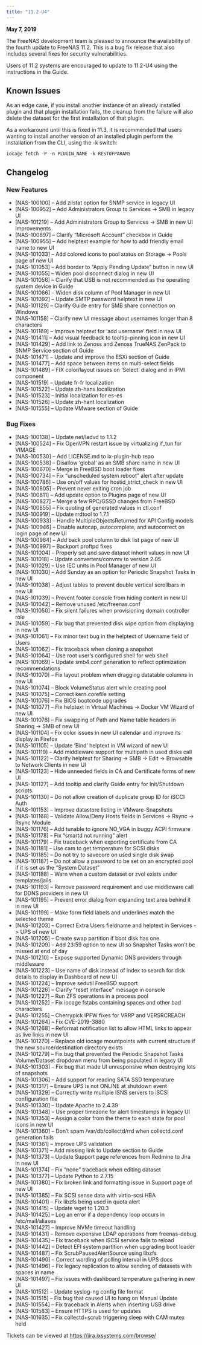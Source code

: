 ```yaml
---
title: "11.2-U4"
---
```


**May 7, 2019**

The FreeNAS development team is pleased to announce the availability of the fourth update to FreeNAS 11.2. This is a bug fix release that also includes several fixes for security vulnerabilities.

Users of 11.2 systems are encouraged to update to 11.2-U4 using the instructions in the Guide.

## Known Issues

As an edge case, if you install another instance of an already installed plugin and that plugin installation fails, the cleanup from the failure will also delete the dataset for the first installation of that plugin.

As a workaround until this is fixed in 11.3, it is recommended that users wanting to install another version of an installed plugin perform the installation from the CLI, using the -k switch:

`iocage fetch -P -n PLUGIN_NAME -k RESTOFPARAMS`

## Changelog
 
### New Features

+ [NAS-100100] – Add zilstat option for SNMP service in legacy UI
+ [NAS-100952] – Add Administrators Group to Services -> SMB in legacy UI
+ [NAS-101219] – Add Administrators Group to Services -> SMB in new UI
Improvements
+ [NAS-100897] – Clarify “Microsoft Account” checkbox in Guide
+ [NAS-100955] – Add helptext example for how to add friendly email name to new UI
+ [NAS-101033] – Add colored icons to pool status on Storage -> Pools page of new UI
+ [NAS-101053] – Add border to “Apply Pending Update” button in new UI
+ [NAS-101055] – Widen pool disconnect dialog in new UI
+ [NAS-101056] – Clarify that USB is not recommended as the operating system device in Guide
+ [NAS-101066] – Widen disk column of Pool Manager in new UI
+ [NAS-101092] – Update SMTP password helptext in new UI
+ [NAS-101129] – Clarify Guide entry for SMB share connection on Windows
+ [NAS-101158] – Clarify new UI message about usernames longer than 8 characters
+ [NAS-101169] – Improve helptext for ‘add username’ field in new UI
+ [NAS-101411] – Add visual feedback to tooltip-pinning icon in new UI
+ [NAS-101429] – Add link to Zenoss and Zenoss TrueNAS ZenPack to SNMP Service section of Guide
+ [NAS-101471] – Update and improve the ESXi section of Guide
+ [NAS-101477] – Add space between items on multi-select fields
+ [NAS-101489] – FIX color/layout issues on ‘Select’ dialog and in IPMI component
+ [NAS-101519] – Update fr-fr localization
+ [NAS-101522] – Update zh-hans localization
+ [NAS-101523] – Initial localization for es-es
+ [NAS-101526] – Update zh-hant localization
+ [NAS-101555] – Update VMware section of Guide

### Bug Fixes

+ [NAS-100138] – Update net/ladvd to 1.1.2
+ [NAS-100524] – Fix OpenVPN restart issue by virtualizing if_tun for VIMAGE
+ [NAS-100530] – Add LICENSE.md to ix-plugin-hub repo
+ [NAS-100538] – Disallow ‘global’ as an SMB share name in new UI
+ [NAS-100670] – Merge in FreeBSD boot loader fixes
+ [NAS-100734] – Fix “unscheduled system reboot” alert after update
+ [NAS-100786] – Use on/off values for hostid_strict_check in new UI
+ [NAS-100805] – Prevent never exiting cron job
+ [NAS-100811] – Add update option to Plugins page of new UI
+ [NAS-100827] – Merge a few RPC/GSSD changes from FreeBSD
+ [NAS-100855] – Fix quoting of generated values in ctl.conf
+ [NAS-100919] – Update rrdtool to 1.7.1
+ [NAS-100933] – Handle MultipleObjectsReturned for API Config models
+ [NAS-100946] – Disable autocap, autocomplete, and autocorrect on login page of new UI
+ [NAS-100984] – Add back pool column to disk list page of new UI
+ [NAS-100997] – Backport proftpd fixes
+ [NAS-101004] – Properly set and save dataset inherit values in new UI
+ [NAS-101018] – Update converters/convmv to version 2.05
+ [NAS-101029] – Use IEC units in Pool Manager of new UI
+ [NAS-101030] – Add Sunday as an option for Periodic Snapshot Tasks in new UI
+ [NAS-101038] – Adjust tables to prevent double vertical scrollbars in new UI
+ [NAS-101039] – Prevent footer console from hiding content in new UI
+ [NAS-101042] – Remove unused /etc/freenas.conf
+ [NAS-101050] – Fix silent failures when provisioning domain controller role
+ [NAS-101059] – Fix bug that prevented disk wipe option from displaying in new UI
+ [NAS-101061] – Fix minor text bug in the helptext of Username field of Users
+ [NAS-101062] – Fix traceback when cloning a snapshot
+ [NAS-101064] – Use root user’s configured shell for web shell
+ [NAS-101069] – Update smb4.conf generation to reflect optimization recommendations
+ [NAS-101070] – Fix layout problem when dragging datatable columns in new UI
+ [NAS-101074] – Block VolumeStatus alert while creating pool
+ [NAS-101075] – Correct kern.corefile setting
+ [NAS-101076] – Fix BIOS bootcode upgrades
+ [NAS-101077] – Fix helptext in Virtual Machines -> Docker VM Wizard of new UI
+ [NAS-101078] – Fix swapping of Path and Name table headers in Sharing -> SMB of new UI
+ [NAS-101104] – Fix color issues in new UI calendar and improve its display in Firefox
+ [NAS-101105] – Update ‘Bind’ helptext in VM wizard of new UI
+ [NAS-101119] – Add middleware support for multipath in used disks call
+ [NAS-101122] – Clarify helptext for Sharing -> SMB -> Edit -> Browsable to Network Clients in new UI
+ [NAS-101123] – Hide unneeded fields in CA and Certificate forms of new UI
+ [NAS-101127] – Add tooltip and clarify Guide entry for Init/Shutdown scripts
+ [NAS-101130] – Do not allow creation of duplicate group ID for iSCCI Auth
+ [NAS-101153] – Improve datastore listing in VMware-Snapshots
+ [NAS-101168] – Validate Allow/Deny Hosts fields in Services -> Rsync -> Rsync Module
+ [NAS-101176] – Add tunable to ignore NO_VGA in buggy ACPI firmware
+ [NAS-101178] – Fix “smartd not running” alert
+ [NAS-101179] – Fix traceback when exporting certificate from CA
+ [NAS-101181] – Use cam to get temperature for SCSI disks
+ [NAS-101185] – Do not try to savecore on used single disk swap
+ [NAS-101187] – Do not allow a password to be set on an encrypted pool if it is set as the “System Dataset”
+ [NAS-101188] – Warn when a custom dataset or zvol exists under templates/jails
+ [NAS-101193] – Remove password requirement and use middleware call for DDNS providers in new UI
+ [NAS-101195] – Prevent error dialog from expanding text area behind it in new UI
+ [NAS-101199] – Make form field labels and underlines match the selected theme
+ [NAS-101203] – Correct Extra Users fieldname and helptext in Services -> UPS of new UI
+ [NAS-101205] – Create swap partition if boot disk has one
+ [NAS-101209] – Add 23:59 option to new UI so Snapshot Tasks won’t be missed at end of day
+ [NAS-101210] – Expose supported Dynamic DNS providers through middleware
+ [NAS-101223] – Use name of disk instead of index to search for disk details to display in Dashboard of new UI
+ [NAS-101224] – Improve sedutil FreeBSD support
+ [NAS-101226] – Clarify “reset interface” message in console
+ [NAS-101227] – Run ZFS operations in a process pool
+ [NAS-101252] – Fix iocage fstabs containing spaces and other bad characters
+ [NAS-101255] – Cherrypick IPFW fixes for VRRP and VERSRCREACH
+ [NAS-101264] – Fix CVE-2019-3880
+ [NAS-101268] – Reformat notification list to allow HTML links to appear as live links in new UI
+ [NAS-101270] – Replace old iocage mountpoints with current structure if the new source/destination directory exists
+ [NAS-101279] – Fix bug that prevented the Periodic Snapshot Tasks Volume/Dataset dropdown menu from being populated in legacy UI
+ [NAS-101303] – Fix bug that made UI unresponsive when destroying lots of snapshots
+ [NAS-101306] – Add support for reading SATA SSD temperature
+ [NAS-101317] – Ensure UPS is not ONLINE at shutdown event
+ [NAS-101329] – Correctly write multiple ISNS servers to iSCSI configuration file
+ [NAS-101330] – Update Apache to 2.4.39
+ [NAS-101348] – Use proper timezone for alert timestamps in legacy UI
+ [NAS-101353] – Assign a color from the theme to each state for pool icons in new UI
+ [NAS-101360] – Don’t spam /var/db/collectd/rrd when collectd.conf generation fails
+ [NAS-101361] – Improve UPS validation
+ [NAS-101371] – Add missing link to Update section to Guide
+ [NAS-101373] – Update Support page references from Redmine to Jira in new UI
+ [NAS-101374] – Fix “none” traceback when editing dataset
+ [NAS-101377] – Update Python to 2.7.15
+ [NAS-101380] – Fix broken link and formatting issue in Support page of new UI
+ [NAS-101385] – Fix SCSI sense data with virtio-scsi HBA
+ [NAS-101401] – Fix libzfs being used in quota alert
+ [NAS-101415] – Update wget to 1.20.3
+ [NAS-101425] – Log an error if a dependency loop occurs in /etc/mail/aliases
+ [NAS-101427] – Improve NVMe timeout handling
+ [NAS-101431] – Remove expensive LDAP operations from freenas-debug
+ [NAS-101435] – Fix traceback when iSCSI service fails to reload
+ [NAS-101442] – Detect EFI system partition when upgrading boot loader
+ [NAS-101487] – Fix ScrubPausedAlertSource using libzfs
+ [NAS-101490] – Correct wording of polling interval in UPS docs
+ [NAS-101496] – Fix legacy replication to allow sending of datasets with spaces in name
+ [NAS-101497] – Fix issues with dashboard temperature gathering in new UI
+ [NAS-101512] – Update syslog-ng config file format
+ [NAS-101515] – Fix bug that caused UI to hang on Manual Update
+ [NAS-101554] – Fix traceback in Alerts when inserting USB drive
+ [NAS-101583] – Ensure HTTPS is used for updates
+ [NAS-101635] – Fix collectd+scrub triggering sleep with CAM mutex held

Tickets can be viewed at https://jira.ixsystems.com/browse/